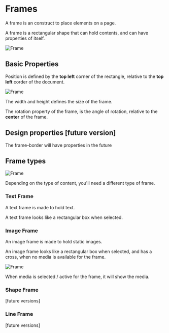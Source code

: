 # Frames

A frame is an construct to place elements on a page.

A frame is a rectangular shape that can hold contents, and can have properties of itself.

![Frame](https://chilipublishdocs.imgix.net/GraFx_studio/frame01.png?w=830&q=80)

## Basic Properties

Position is defined by the **top left** corner of the rectangle, relative to the **top left** corder of the document.

![Frame](https://chilipublishdocs.imgix.net/GraFx_studio/frame02.png?w=800&q=100)

The width and height defines the size of the frame.

The rotation property of the frame, is the angle of rotation, relative to the **center** of the frame.

## Design properties [future version]

The frame-border will have properties in the future

## Frame types

![Frame](https://chilipublishdocs.imgix.net/GraFx_studio/frametypes.png)

Depending on the type of content, you'll need a different type of frame.

### Text Frame

A text frame is made to hold text.

A text frame looks like a rectangular box when selected.

### Image Frame

An image frame is made to hold static images.

An image frame looks like a rectangular box when selected, and has a cross, when no media is available for the frame.

![Frame](https://chilipublishdocs.imgix.net/GraFx_studio/frametypes02.png)

When media is selected / active for the frame, it will show the media.

### Shape Frame

[future versions]

### Line Frame

[future versions]